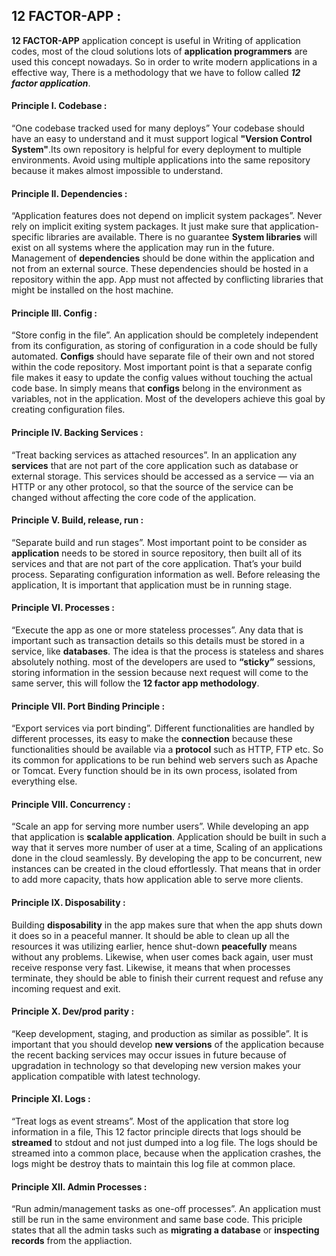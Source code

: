 ##  12 FACTOR-APP :

 **12 FACTOR-APP** application concept is useful in Writing of application codes, most of the cloud solutions lots of **application programmers** are used this concept nowadays. So in order to write modern applications in a effective  way, There is a methodology that we have to follow called ***12 factor application***.

 #### Principle I. Codebase :
“One codebase tracked used for many deploys”
Your codebase should have an easy to understand and it must support logical **"Version Control System"**.Its own repository is helpful for every deployment to multiple environments. Avoid using multiple applications into the same repository because it makes almost impossible to understand.

#### Principle II. Dependencies :
“Application features does not depend on implicit system packages”.
Never rely on implicit exiting system packages. It just make sure that application-specific libraries are available. There is no guarantee **System libraries** will exist on all systems where the application may run in the future. Management of **dependencies** should be done within the application and not from an external source. These dependencies should be hosted in a repository within the app. App must not affected by conflicting libraries that might be installed on the host machine.

#### Principle III. Config :
“Store config in the file”.
An application should be completely independent from its configuration, as storing of configuration in a code should be fully automated. **Configs** should have separate file of their own and not stored within the code repository. Most important point is that a separate config file makes it easy to update the config values without touching the actual code base.
 In simply means that **configs** belong in the environment as variables, not in the application. Most of the developers achieve this goal by creating configuration files.

 #### Principle IV. Backing Services :
“Treat backing services as attached resources”.
In an application any **services** that are not part of the core application such as database or external storage. This services should be accessed as a service — via an HTTP or any other protocol, so that the source of the service can be changed without affecting the core code of the application.

#### Principle V. Build, release, run :
“Separate build and run stages”.
Most important point to be consider as **application** needs to be stored in source repository, then built all of its services and that are not part of the core application. That’s your build process. Separating configuration information as well. Before releasing the application, It is important that application must be in running stage.

#### Principle VI. Processes :
“Execute the app as one or more stateless processes”.
Any data that is important such as transaction details so this details must be stored in a service, like **databases**. The idea is that the process is stateless and shares absolutely nothing. most of the developers are used to **“sticky”** sessions, storing information in the session because next request will come to the same server, this will follow the **12 factor app methodology**.

#### Principle VII. Port Binding Principle :
“Export services via port binding”.
Different functionalities are handled by different processes, its easy to make the **connection** because these functionalities should be available via a **protocol** such as HTTP, FTP etc. So its common for applications to be run behind web servers such as Apache or Tomcat. Every function should be in its own process, isolated from everything else.

#### Principle VIII. Concurrency :
“Scale an app for serving more number users”.
While developing an app that application is **scalable application**. Application should be built in such a way that it serves more number of user at a time, Scaling of an applications done in the cloud seamlessly. By developing the app to be concurrent, new instances can be created in the cloud effortlessly. That means that in order to add more capacity, thats how application able to serve more clients.

#### Principle IX. Disposability :
 Building **disposability** in the app makes sure that when the app shuts down it does so in a peaceful manner. It should be able to clean up all the resources it was utilizing earlier, hence shut-down **peacefully** means without any problems. Likewise, when user comes back again, user must receive response very fast. Likewise, it means that when processes terminate, they should be able to finish their current request and refuse any incoming request and exit.

#### Principle X. Dev/prod parity :
“Keep development, staging, and production as similar as possible”.
 It is important that you should develop **new versions** of the application because the recent backing services may occur issues in future because of upgradation in technology so that developing new version makes your application compatible with latest technology.

#### Principle XI. Logs :
“Treat logs as event streams”.
Most of the application that store log information in a file, This 12 factor principle directs that logs should be **streamed** to stdout and not just dumped into a log file.
The logs should be streamed into a common place, because when the application crashes, the logs might be destroy thats to maintain this log file at common place.

#### Principle XII. Admin Processes :
“Run admin/management tasks as one-off processes”.
An application must still be run in the same environment and  same base code. This priciple states that all the admin tasks such as **migrating a database** or **inspecting records** from the appliaction.